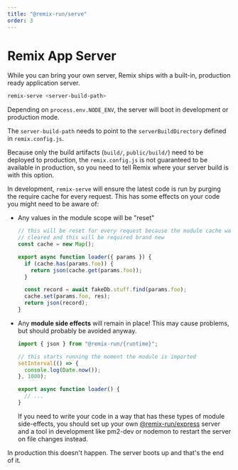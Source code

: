 ```yaml
---
title: "@remix-run/serve"
order: 3
---
```


# Remix App Server

While you can bring your own server, Remix ships with a built-in, production ready application server.

```sh
remix-serve <server-build-path>
```

Depending on `process.env.NODE_ENV`, the server will boot in development or production mode.

The `server-build-path` needs to point to the `serverBuildDirectory` defined in `remix.config.js`.

Because only the build artifacts (`build/`, `public/build/`) need to be deployed to production, the `remix.config.js` is not guaranteed to be available in production, so you need to tell Remix where your server build is with this option.

In development, `remix-serve` will ensure the latest code is run by purging the require cache for every request. This has some effects on your code you might need to be aware of:

- Any values in the module scope will be "reset"

  ```ts [1-3]
  // this will be reset for every request because the module cache was
  // cleared and this will be required brand new
  const cache = new Map();

  export async function loader({ params }) {
    if (cache.has(params.foo)) {
      return json(cache.get(params.foo));
    }

    const record = await fakeDb.stuff.find(params.foo);
    cache.set(params.foo, res);
    return json(record);
  }
  ```

- Any **module side effects** will remain in place! This may cause problems, but should probably be avoided anyway.

  ```ts [3-6]
  import { json } from "@remix-run/{runtime}";

  // this starts running the moment the module is imported
  setInterval(() => {
    console.log(Date.now());
  }, 1000);

  export async function loader() {
    // ...
  }
  ```

  If you need to write your code in a way that has these types of module side-effects, you should set up your own [@remix-run/express](adapter#createrequesthandler) server and a tool in development like pm2-dev or nodemon to restart the server on file changes instead.

In production this doesn't happen. The server boots up and that's the end of it.
